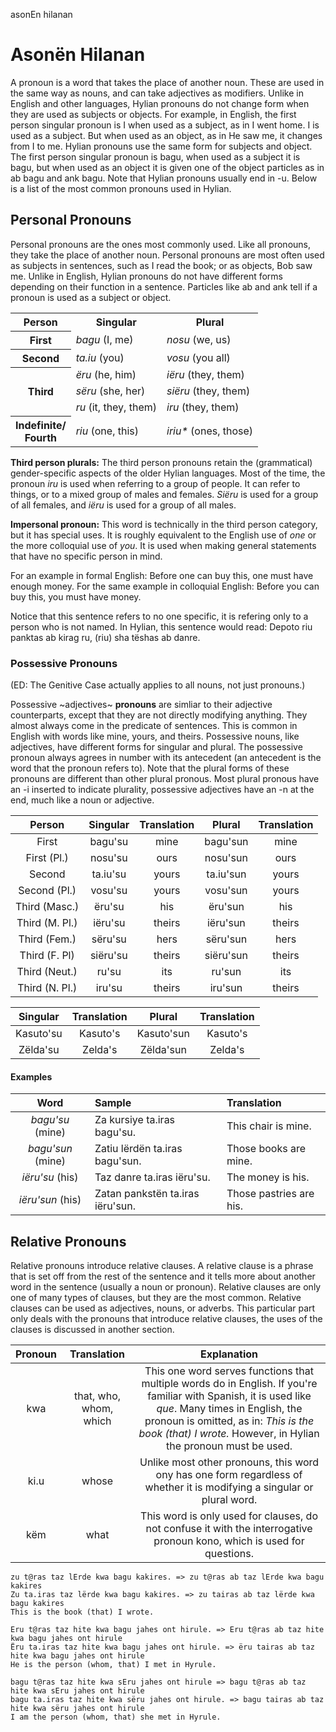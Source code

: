 asonEn hilanan

# Asonën Hilanan

A pronoun is a word that takes the place of another noun. These are used in the same way as nouns, and can take adjectives as modifiers. Unlike in English and other languages, Hylian pronouns do not change form when they are used as subjects or objects. For example, in English, the first person singular pronoun is I when used as a subject, as in I went home. I is used as a subject. But when used as an object, as in He saw me, it changes from I to me. Hylian pronouns use the same form for subjects and object. The first person singular pronoun is bagu, when used as a subject it is bagu, but when used as an object it is given one of the object particles as in ab bagu and ank bagu. Note that Hylian pronouns usually end in -u. Below is a list of the most common pronouns used in Hylian.

## Personal Pronouns

Personal pronouns are the ones most commonly used. Like all pronouns, they take the place of another noun. Personal pronouns are most often used as subjects in sentences, such as I read the book; or as objects, Bob saw me. Unlike in English, Hylian pronouns do not have different forms depending on their function in a sentence. Particles like ab and ank tell if a pronoun is used as a subject or object.

<table>
  <tr>
    <th>Person</th>
    <th>Singular</th>
    <th>Plural</th>
  </tr>
  <tr>
    <th>First</th>
    <td><em>bagu</em> (I, me)</td>
    <td><em>nosu</em> (we, us)</td>
  </tr>
  <tr>
    <th>Second</th>
    <td><em>ta.iu</em> (you)</td>
    <td><em>vosu</em> (you all)</td>
  </tr>
  <tr>
    <th rowspan=3>Third</th>
    <td><em>ëru</em> (he, him)</td>
    <td><em>iëru</em> (they, them)</td>
  </tr>
  <tr>
    <td><em>sëru</em> (she, her)</td>
    <td><em>siëru</em> (they, them)</td>
  </tr>
  <tr>
    <td><em>ru</em> (it, they, them)</td>
    <td><em>iru</em> (they, them)</td>
  </tr>
  <tr>
    <th>Indefinite/<br/>Fourth</th>
    <td><em>riu</em> (one, this)</td>
    <td><em>iriu*</em> (ones, those)</td>
  </tr>
</table>

**Third person plurals:** The third person pronouns retain the (grammatical) gender-specific aspects of the older Hylian languages. Most of the time, the pronoun _iru_ is used when referring to a group of people. It can refer to things, or to a mixed group of males and females. _Siëru_ is used for a group of all females, and _iëru_ is used for a group of all males.

**Impersonal pronoun:** This word is technically in the third person category, but it has special uses. It is roughly equivalent to the English use of _one_ or the more colloquial use of _you_. It is used when making general statements that have no specific person in mind.

For an example in formal English: Before one can buy this, one must have enough money.
For the same example in colloquial English: Before you can buy this, you must have money.

Notice that this sentence refers to no one specific, it is refering only to a person who is not named. In Hylian, this sentence would read: Depoto riu panktas ab kirag ru, (riu) sha tëshas ab danre.

### Possessive Pronouns

(ED: The Genitive Case actually applies to all nouns, not just pronouns.)

Possessive ~adjectives~ **pronouns** are simliar to their adjective counterparts, except that they are not directly modifying anything. They almost always come in the predicate of sentences. This is common in English with words like mine, yours, and theirs. Possessive nouns, like adjectives, have different forms for singular and plural. The possessive pronoun always agrees in number with its antecedent (an antecedent is the word that the pronoun refers to). Note that the plural forms of these pronouns are different than other plural pronous. Most plural pronous have an -i inserted to indicate plurality, possessive adjectives have an -n at the end, much like a noun or adjective.

| Person | Singular | Translation | Plural | Translation |
|:-:|:-:|:-:|:-:|:-:|
| First | bagu'su | mine | bagu'sun | mine |
| First (Pl.) | nosu'su | ours | nosu'sun | ours |
| Second | ta.iu'su | yours | ta.iu'sun | yours |
| Second (Pl.) | vosu'su | yours | vosu'sun | yours |
| Third (Masc.) | ëru'su | his | ëru'sun | his |
| Third (M. Pl.) | iëru'su | theirs | iëru'sun | theirs
| Third (Fem.) | sëru'su | hers | sëru'sun | hers |
| Third (F. Pl) | siëru'su | theirs | siëru'sun | theirs |
| Third (Neut.) | ru'su | its | ru'sun | its |
| Third (N. Pl.) | iru'su | theirs | iru'sun | theirs |

| Singular | Translation | Plural | Translation |
|:-:|:-:|:-:|:-:|
| Kasuto'su | Kasuto's | Kasuto'sun | Kasuto's |
| Zëlda'su | Zelda's | Zëlda'sun | Zelda's |

#### Examples

| Word | Sample | Translation |
|:-:|:-|:-|
| _bagu'su_ (mine) | Za kursiye ta.iras bagu'su. | This chair is mine. |
| _bagu'sun_ (mine) | Zatiu lërdën ta.iras bagu'sun. | Those books are mine. |
| _iëru'su_ (his) | Taz danre ta.iras iëru'su. | The money is his. |
| _iëru'sun_ (his) | Zatan pankstën ta.iras iëru'sun. | Those pastries are his. |

## Relative Pronouns

Relative pronouns introduce relative clauses. A relative clause is a phrase that is set off from the rest of the sentence and it tells more about another word in the sentence (usually a noun or pronoun). Relative clauses are only one of many types of clauses, but they are the most common. Relative clauses can be used as adjectives, nouns, or adverbs. This particular part only deals with the pronouns that introduce relative clauses, the uses of the clauses is discussed in another section.

| Pronoun | Translation | Explanation |
|:-:|:-:|:-:|
| kwa | that, who, whom, which | This one word serves functions that multiple words do in English. If you're familiar with Spanish, it is used like _que_. Many times in English, the pronoun is omitted, as in: _This is the book (that) I wrote._ However, in Hylian the pronoun must be used. |
| ki.u | whose | Unlike most other pronouns, this word ony has one form regardless of whether it is modifying a singular or plural word. |
| këm | what | This word is only used for clauses, do not confuse it with the interrogative pronoun kono, which is used for questions. |

```
zu t@ras taz lErde kwa bagu kakires. => zu t@ras ab taz lErde kwa bagu kakires
Zu ta.iras taz lërde kwa bagu kakires. => zu tairas ab taz lërde kwa bagu kakires
This is the book (that) I wrote.

Eru t@ras taz hite kwa bagu jahes ont hirule. => Eru t@ras ab taz hite kwa bagu jahes ont hirule
Ëru ta.iras taz hite kwa bagu jahes ont hirule. => ëru tairas ab taz hite kwa bagu jahes ont hirule
He is the person (whom, that) I met in Hyrule.

bagu t@ras taz hite kwa sEru jahes ont hirule => bagu t@ras ab taz hite kwa sEru jahes ont hirule
bagu ta.iras taz hite kwa sëru jahes ont hirule. => bagu tairas ab taz hite kwa sëru jahes ont hirule
I am the person (whom, that) she met in Hyrule.
```
